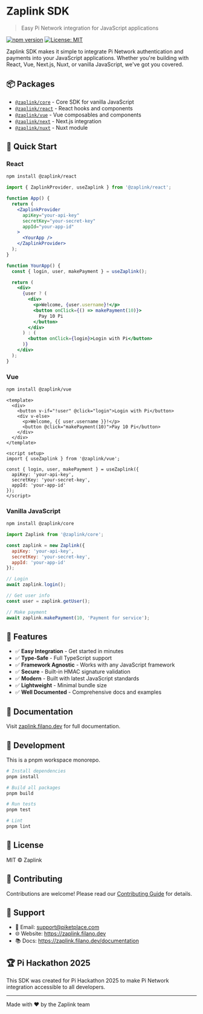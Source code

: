 # Zaplink SDK

> Easy Pi Network integration for JavaScript applications

[![npm version](https://img.shields.io/npm/v/@zaplink/core.svg)](https://www.npmjs.com/package/@zaplink/core)
[![License: MIT](https://img.shields.io/badge/License-MIT-yellow.svg)](https://opensource.org/licenses/MIT)

Zaplink SDK makes it simple to integrate Pi Network authentication and payments into your JavaScript applications. Whether you're building with React, Vue, Next.js, Nuxt, or vanilla JavaScript, we've got you covered.

## 📦 Packages

- [`@zaplink/core`](./packages/core) - Core SDK for vanilla JavaScript
- [`@zaplink/react`](./packages/react) - React hooks and components
- [`@zaplink/vue`](./packages/vue) - Vue composables and components
- [`@zaplink/next`](./packages/next) - Next.js integration
- [`@zaplink/nuxt`](./packages/nuxt) - Nuxt module

## 🚀 Quick Start

### React

```bash
npm install @zaplink/react
```

```jsx
import { ZaplinkProvider, useZaplink } from '@zaplink/react';

function App() {
  return (
    <ZaplinkProvider
      apiKey="your-api-key"
      secretKey="your-secret-key"
      appId="your-app-id"
    >
      <YourApp />
    </ZaplinkProvider>
  );
}

function YourApp() {
  const { login, user, makePayment } = useZaplink();

  return (
    <div>
      {user ? (
        <div>
          <p>Welcome, {user.username}!</p>
          <button onClick={() => makePayment(10)}>
            Pay 10 Pi
          </button>
        </div>
      ) : (
        <button onClick={login}>Login with Pi</button>
      )}
    </div>
  );
}
```

### Vue

```bash
npm install @zaplink/vue
```

```vue
<template>
  <div>
    <button v-if="!user" @click="login">Login with Pi</button>
    <div v-else>
      <p>Welcome, {{ user.username }}!</p>
      <button @click="makePayment(10)">Pay 10 Pi</button>
    </div>
  </div>
</template>

<script setup>
import { useZaplink } from '@zaplink/vue';

const { login, user, makePayment } = useZaplink({
  apiKey: 'your-api-key',
  secretKey: 'your-secret-key',
  appId: 'your-app-id'
});
</script>
```

### Vanilla JavaScript

```bash
npm install @zaplink/core
```

```javascript
import Zaplink from '@zaplink/core';

const zaplink = new Zaplink({
  apiKey: 'your-api-key',
  secretKey: 'your-secret-key',
  appId: 'your-app-id'
});

// Login
await zaplink.login();

// Get user info
const user = zaplink.getUser();

// Make payment
await zaplink.makePayment(10, 'Payment for service');
```

## 🎯 Features

- ✅ **Easy Integration** - Get started in minutes
- ✅ **Type-Safe** - Full TypeScript support
- ✅ **Framework Agnostic** - Works with any JavaScript framework
- ✅ **Secure** - Built-in HMAC signature validation
- ✅ **Modern** - Built with latest JavaScript standards
- ✅ **Lightweight** - Minimal bundle size
- ✅ **Well Documented** - Comprehensive docs and examples

## 📖 Documentation

Visit [zaplink.filano.dev](https://zaplink.filano.dev) for full documentation.

## 🔧 Development

This is a pnpm workspace monorepo.

```bash
# Install dependencies
pnpm install

# Build all packages
pnpm build

# Run tests
pnpm test

# Lint
pnpm lint
```

## 📄 License

MIT © Zaplink

## 🤝 Contributing

Contributions are welcome! Please read our [Contributing Guide](./CONTRIBUTING.md) for details.

## 💬 Support

- 📧 Email: support@piketplace.com
- 🌐 Website: https://zaplink.filano.dev
- 📚 Docs: https://zaplink.filano.dev/documentation

## 🏆 Pi Hackathon 2025

This SDK was created for Pi Hackathon 2025 to make Pi Network integration accessible to all developers.

---

Made with ❤️ by the Zaplink team
